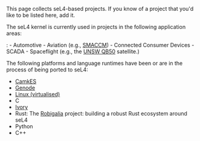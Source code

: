 This page collects seL4-based projects. If you know of a project that
you'd like to be listed here, add it.

The seL4 kernel is currently used in projects in the following application areas:

:   -   Automotive
    -   Aviation (e.g.,
        [SMACCM](http://ts.data61.csiro.au/projects/TS/SMACCM/))
    -   Connected Consumer Devices
    -   SCADA
    -   Spaceflight (e.g., the
        [UNSW QB50](http://ts.data61.csiro.au/projects/TS/qb50) satellite.)

The following platforms and language runtimes have been or are in the
process of being ported to seL4:

  -   [CamkES](http://ts.data61.csiro.au/projects/TS/trustcomp.pml)
  -   [Genode](http://genode.org/about/index)
  -   [Linux (virtualised)](http://ts.data61.csiro.au/projects/TS/virtualisation/about.pml)
  -   C
  -   [Ivory](http://ivorylang.org/ivory-introduction.html)
  -   Rust: The [Robigalia](https://robigalia.org/) project:
      building a robust Rust ecosystem around seL4
  -   Python
  -   C++

